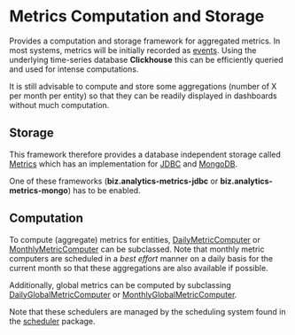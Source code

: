 # Metrics Computation and Storage

Provides a computation and storage framework for aggregated metrics.
In most systems, metrics will be initially recorded as [events](../events).
Using the underlying time-series database **Clickhouse** this can be efficiently queried
and used for intense computations.

It is still advisable to compute and store some aggregations (number of X per month per entity)
so that they can be readily displayed in dashboards without much computation.

## Storage

This framework therefore provides a database independent storage called [Metrics](Metrics.java)
which has an implementation for [JDBC](jdbc/SQLMetrics.java) and [MongoDB](mongo/MongoMetrics.java).

One of these frameworks (**biz.analytics-metrics-jdbc** or **biz.analytics-metrics-mongo**) has to be enabled.

## Computation

To compute (aggregate) metrics for entities, [DailyMetricComputer](DailyMetricComputer.java) or [MonthlyMetricComputer](MonthlyMetricComputer.java)
can be subclassed. Note that monthly metric computers are scheduled in a *best effort* manner
on a daily basis for the current month so that these aggregations are also available if possible.

Additionally, global metrics can be computed by subclassing [DailyGlobalMetricComputer](DailyGlobalMetricComputer.java)
or [MonthlyGlobalMetricComputer](MonthlyGlobalMetricComputer.java). 

Note that these schedulers are managed by the scheduling system found in the [scheduler](../scheduler/) package.

